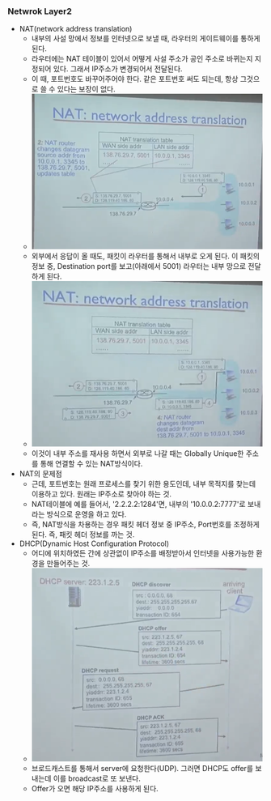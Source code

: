 ### Netwrok Layer2
- NAT(network address translation)
  - 내부의 사설 망에서 정보를 인터넷으로 보낼 때, 라우터의 게이트웨이를 통하게 된다.
  - 라우터에는 NAT 테이블이 있어서 어떻게 사설 주소가 공인 주소로 바뀌는지 지정되어 있다. 그래서 IP주소가 변경되어서 전달된다.
  - 이 때, 포트번호도 바꾸어주어야 한다. 같은 포트번호 써도 되는데, 항상 그것으로 쓸 수 있다는 보장이 없다. 
  - ![Alt text](/img/10-0.png)
  - 외부에서 응답이 올 때도, 패킷이 라우터를 통해서 내부로 오게 된다. 이 패킷의 정보 중, Destination port를 보고(아래에서 5001) 라우터는 내부 망으로 전달하게 된다.
  - ![Alt text](/img/10-1.png)
  - 이것이 내부 주소를 재사용 하면서 외부로 나갈 때는 Globally Unique한 주소를 통해 연결할 수 있는 NAT방식이다.
- NAT의 문제점
  - 근데, 포트번호는 원래 프로세스를 찾기 위한 용도인데, 내부 목적지를 찾는데 이용하고 있다. 원래는 IP주소로 찾아야 하는 것.
  - NAT테이블에 예를 들어서, '2.2.2.2:1284'면, 내부의 '10.0.0.2:7777'로 보내라는 방식으로 운영을 하고 있다.
  - 즉, NAT방식을 차용하는 경우 패킷 헤더 정보 중 IP주소, Port번호를 조정하게 된다. 즉, 패킷 헤더 정보를 까는 것.
- DHCP(Dynamic Host Configuration Protocol)
  - 어디에 위치하였든 간에 상관없이 IP주소를 배정받아서 인터넷을 사용가능한 환경을 만들어주는 것.
  - ![Alt text](/img/10-2.png)
  - 브로드캐스트를 통해서 server에 요청한다(UDP). 그러면 DHCP도 offer를 보내는데 이를 broadcast로 또 보낸다.
  - Offer가 오면 해당 IP주소를 사용하게 된다. 
